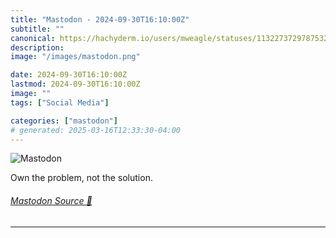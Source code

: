 ```yaml
---
title: "Mastodon - 2024-09-30T16:10:00Z"
subtitle: ""
canonical: https://hachyderm.io/users/mweagle/statuses/113227372978753201
description:
image: "/images/mastodon.png"

date: 2024-09-30T16:10:00Z
lastmod: 2024-09-30T16:10:00Z
image: ""
tags: ["Social Media"]

categories: ["mastodon"]
# generated: 2025-03-16T12:33:30-04:00
---
```

![Mastodon](/images/mastodon.png)

<p>Own the problem, not the solution.</p>


###### [Mastodon Source 🐘](https://hachyderm.io/@mweagle/113227372978753201)

___
